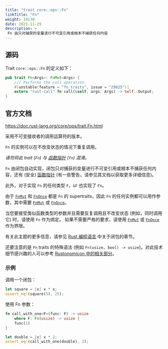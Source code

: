 ```yaml
---
title: "trait core::ops::Fn"
linkTitle: "Fn"
weight: 10130
date: 2021-11-29
description: >
 Fn 由只对捕获的变量进行不可变引用或根本不捕获任何内容
---
```




## 源码

Trait `core::ops::Fn` 的定义如下：

```rust
pub trait Fn<Args>: FnMut<Args> {
    /// Performs the call operation.
    #[unstable(feature = "fn_traits", issue = "29625")]
    extern "rust-call" fn call(&self, args: Args) -> Self::Output;
}
```





## 官方文档

https://doc.rust-lang.org/core/ops/trait.Fn.html

采用不可变接收者的调用运算符的版本。

`Fn` 的实例可以在不改变状态的情况下重复调用。

*请勿将此 trait (`Fn`) 与 [函数指针](https://doc.rust-lang.org/1.56.1/std/primitive.fn.html) (`fn`) 混淆。*

`Fn` 由闭包自动实现，闭包只对捕获的变量进行不可变引用或根本不捕获任何内容，还有 (安全) [函数指针](https://doc.rust-lang.org/1.56.1/std/primitive.fn.html) (有一些警告，请参见其文档以获取更多详细信息)。

此外，对于实现 `Fn` 的任何类型 `F`，`&F` 也实现了 `Fn`。

由于 [`FnMut`](trait.FnMut.html) 和 [`FnOnce`](trait.FnOnce.html) 都是 `Fn` 的 supertraits，因此 `Fn` 的任何实例都可以用作参数，其中需要 [`FnMut`](trait.FnMut.html) 或 [`FnOnce`](trait.FnOnce.html)。

当您要接受类似函数类型的参数并且需要反复调用且不改变状态 (例如，同时调用它) 时，请使用 `Fn` 作为绑定。 如果不需要严格的要求，请使用 [`FnMut`](trait.FnMut.html) 或 [`FnOnce`](trait.FnOnce.html) 作为界限。

有关此主题的更多信息，请参见 [Rust 编程语言](../../book/ch13-01-closures.html) 中关于闭包的章节。

还要注意的是 `Fn` traits 的特殊语法 (例如 `Fn(usize, bool) -> usize`)。对此技术细节感兴趣的人可以参考 [Rustonomicon 中的相关部分](../../nomicon/hrtb.html)。

### 示例

调用一个闭包：

```rust
let square = |x| x * x;
assert_eq!(square(5), 25);
```

使用 Fn 参数：

```rust
fn call_with_one<F>(func: F) -> usize
    where F: Fn(usize) -> usize {
    func(1)
}

let double = |x| x * 2;
assert_eq!(call_with_one(double), 2);
```



